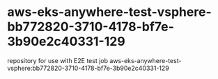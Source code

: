 # aws-eks-anywhere-test-vsphere-bb772820-3710-4178-bf7e-3b90e2c40331-129
repository for use with E2E test job aws-eks-anywhere-test-vsphere:bb772820-3710-4178-bf7e-3b90e2c40331-129
